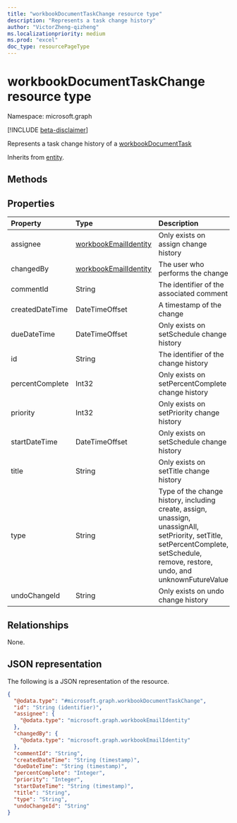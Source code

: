 ```yaml
---
title: "workbookDocumentTaskChange resource type"
description: "Represents a task change history"
author: "VictorZheng-qizheng"
ms.localizationpriority: medium
ms.prod: "excel"
doc_type: resourcePageType
---
```


# workbookDocumentTaskChange resource type

Namespace: microsoft.graph

[!INCLUDE [beta-disclaimer](../../includes/beta-disclaimer.md)]

Represents a task change history of a [workbookDocumentTask](workbookdocumenttask.md)


Inherits from [entity](../resources/entity.md).

## Methods



## Properties
|Property|Type|Description|
|:---|:---|:---|
|assignee|[workbookEmailIdentity](workbookemailidentity.md)|Only exists on assign change history|
|changedBy|[workbookEmailIdentity](workbookemailidentity.md)|The user who performs the change|
|commentId|String|The identifier of the associated comment|
|createdDateTime|DateTimeOffset|A timestamp of the change|
|dueDateTime|DateTimeOffset|Only exists on setSchedule change history |
|id|String|The identifier of the change history|
|percentComplete|Int32|Only exists on setPercentComplete change history|
|priority|Int32|Only exists on setPriority change history|
|startDateTime|DateTimeOffset|Only exists on setSchedule change history|
|title|String|Only exists on setTitle change history|
|type|String|Type of the change history, including create, assign, unassign, unassignAll, setPriority, setTitle, setPercentComplete, setSchedule, remove, restore, undo, and unknownFutureValue |
|undoChangeId|String|Only exists on undo change history |

## Relationships
None.

## JSON representation
The following is a JSON representation of the resource.
<!-- {
  "blockType": "resource",
  "keyProperty": "id",
  "@odata.type": "microsoft.graph.workbookDocumentTaskChange",
  "baseType": "microsoft.graph.entity",
  "openType": false
}
-->
``` json
{
  "@odata.type": "#microsoft.graph.workbookDocumentTaskChange",
  "id": "String (identifier)",
  "assignee": {
    "@odata.type": "microsoft.graph.workbookEmailIdentity"
  },
  "changedBy": {
    "@odata.type": "microsoft.graph.workbookEmailIdentity"
  },
  "commentId": "String",
  "createdDateTime": "String (timestamp)",
  "dueDateTime": "String (timestamp)",
  "percentComplete": "Integer",
  "priority": "Integer",
  "startDateTime": "String (timestamp)",
  "title": "String",
  "type": "String",
  "undoChangeId": "String"
}
```

